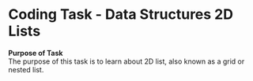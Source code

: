 # Coding Task - Data Structures 2D Lists

**Purpose of Task** </br>
The purpose of this task is to learn about 2D list, also known as a grid or nested list. 
